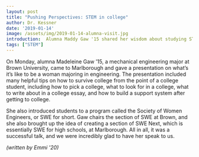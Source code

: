 ```yaml
---
layout: post
title: "Pushing Perspectives: STEM in college"
author: Dr. Kessner
date: '2019-01-14'
image: /assets/img/2019-01-14-alumna-visit.jpg
introduction:  Alumna Maddy Gaw '15 shared her wisdom about studying STEM fields in college.
tags: ["STEM"]
---
```


On Monday, alumna Madeleine Gaw ’15, a mechanical engineering major at Brown
University, came to Marlborough and gave a presentation on what’s it’s like to
be a woman majoring in engineering. The presentation included many helpful tips
on how to survive college from the point of a college student, including how to
pick a college, what to look for in a college, what to write about in a college
essay, and how to build a support system after getting to college.

She also introduced students to a program called the Society of Women
Engineers, or SWE for short.  Gaw chairs the section of SWE at Brown, and she
also brought up the idea of creating a section of SWE Next, which is
essentially SWE for high schools, at Marlborough. All in all, it was a
successful talk, and we were incredibly glad to have her speak to us.

_(written by Emmi '20)_


